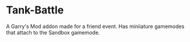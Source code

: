 # Tank-Battle
 A Garry's Mod addon made for a friend event. Has miniiature gamemodes that attach to the Sandbox gamemode.
